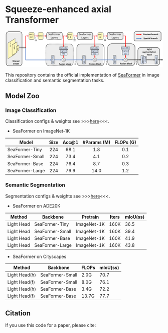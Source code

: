 # Squeeze-enhanced axial Transformer

<div align="center">
  <img width="1200", src="./seaformer.png">
</div>


This repository contains the official implementation of [SeaFormer](https://arxiv.org/abs/) in image classification and semantic segmentation tasks.


## Model Zoo

### Image Classification

Classification configs & weights see >>>[here](seaformer-cls/)<<<.

- SeaFormer on ImageNet-1K

| Model            | Size | Acc@1 | #Params (M) | FLOPs (G) |
|------------------|:----:|:-----:|:-----------:|:---------:|
| SeaFormer-Tiny   |  224 |  68.1 |     1.8     |    0.1    |
| SeaFormer-Small  |  224 |  73.4 |     4.1     |    0.2    |
| SeaFormer-Base   |  224 |  76.4 |     8.7     |    0.3    |
| SeaFormer-Large  |  224 |  79.9 |     14.0    |    1.2    |


### Semantic Segmentation

Segmentation configs & weights see >>>[here](seaformer-seg/)<<<.

- SeaFormer on ADE20K

| Method       |      Backbone    |   Pretrain  | Iters | mIoU(ss) |
|--------------|------------------|-------------|-------|----------|
|  Light Head  | SeaFormer-Tiny   | ImageNet-1K | 160K  | 36.5     |
|  Light Head  | SeaFormer-Small  | ImageNet-1K | 160K  | 39.4     |
|  Light Head  | SeaFormer-Base   | ImageNet-1K | 160K  | 41.9     |
|  Light Head  | SeaFormer-Large  | ImageNet-1K | 160K  | 43.8     |

- SeaFormer on Cityscapes

| Method         |      Backbone    |   FLOPs | mIoU(ss) |
|----------------|------------------|---------|----------|
|  Light Head(h) | SeaFormer-Small  |   2.0G  | 70.7     |
|  Light Head(f) | SeaFormer-Small  |   8.0G  | 76.1     |
|  Light Head(h) | SeaFormer-Base   |   3.4G  | 72.2     |
|  Light Head(f) | SeaFormer-Base   |   13.7G | 77.7     |


## Citation
If you use this code for a paper, please cite:

```

```



